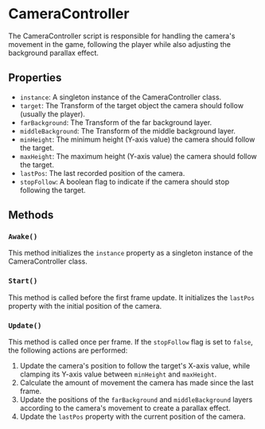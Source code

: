 # CameraController

The CameraController script is responsible for handling the camera's movement in the game, following the player while also adjusting the background parallax effect.

## Properties

- `instance`: A singleton instance of the CameraController class.
- `target`: The Transform of the target object the camera should follow (usually the player).
- `farBackground`: The Transform of the far background layer.
- `middleBackground`: The Transform of the middle background layer.
- `minHeight`: The minimum height (Y-axis value) the camera should follow the target.
- `maxHeight`: The maximum height (Y-axis value) the camera should follow the target.
- `lastPos`: The last recorded position of the camera.
- `stopFollow`: A boolean flag to indicate if the camera should stop following the target.

## Methods

### `Awake()`

This method initializes the `instance` property as a singleton instance of the CameraController class.

### `Start()`

This method is called before the first frame update. It initializes the `lastPos` property with the initial position of the camera.

### `Update()`

This method is called once per frame. If the `stopFollow` flag is set to `false`, the following actions are performed:

1. Update the camera's position to follow the target's X-axis value, while clamping its Y-axis value between `minHeight` and `maxHeight`.
2. Calculate the amount of movement the camera has made since the last frame.
3. Update the positions of the `farBackground` and `middleBackground` layers according to the camera's movement to create a parallax effect.
4. Update the `lastPos` property with the current position of the camera.
